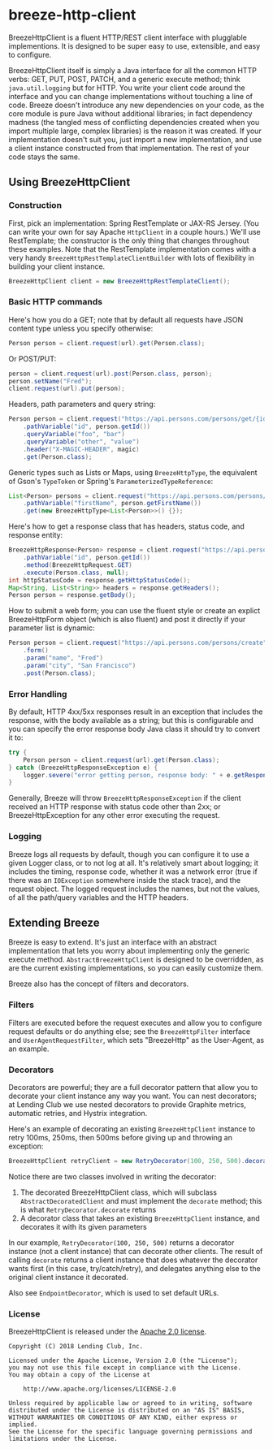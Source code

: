 # breeze-http-client

BreezeHttpClient is a fluent HTTP/REST client interface with plugglable implementions. It is designed to be super easy to use, extensible, and easy to configure.

BreezeHttpClient itself is simply a Java interface for all the common HTTP verbs: GET, PUT, POST, PATCH, and a generic execute method; think `java.util.logging` but for HTTP. You write your client code around the interface and you can change implementations without touching a line of code. Breeze doesn't introduce any new dependencies on your code, as the core module is pure Java without additional libraries; in fact dependency madness (the tangled mess of conflicting dependencies created when you import multiple large, complex libraries) is the reason it was created. If your implementation doesn't suit you, just import a new implementation, and use a client instance constructed from that implementation. The rest of your code stays the same.

## Using BreezeHttpClient

### Construction

First, pick an implementation: Spring RestTemplate or JAX-RS Jersey. (You can write your own for say Apache `HttpClient` in a couple hours.) We'll use RestTemplate; the constructor is the only thing that changes throughout these examples. Note that the RestTemplate implementation comes with a very handy `BreezeHttpRestTemplateClientBuilder` with lots of flexibility in building your client instance.

```java
BreezeHttpClient client = new BreezeHttpRestTemplateClient();
```

### Basic HTTP commands

Here's how you do a GET; note that by default all requests have JSON content type unless you specify otherwise:

```java
Person person = client.request(url).get(Person.class);
```

Or POST/PUT:

```java
person = client.request(url).post(Person.class, person);
person.setName("Fred");
client.request(url).put(person);
```

Headers, path parameters and query string:

```java
Person person = client.request("https://api.persons.com/persons/get/{id}")
    .pathVariable("id", person.getId())
    .queryVariable("foo", "bar")
    .queryVariable("other", "value")
    .header("X-MAGIC-HEADER", magic)
    .get(Person.class);
```

Generic types such as Lists or Maps, using `BreezeHttpType`, the equivalent of Gson's `TypeToken` or Spring's `ParameterizedTypeReference`:

```java
List<Person> persons = client.request("https://api.persons.com/persons/find/firstName/{firstName}")
    .pathVariable("firstName", person.getFirstName())
    .get(new BreezeHttpType<List<Person>>() {});
```

Here's how to get a response class that has headers, status code, and response entity:

```java
BreezeHttpResponse<Person> response = client.request("https://api.persons.com/persons/get/{id}")
    .pathVariable("id", person.getId())
    .method(BreezeHttpRequest.GET)
    .execute(Person.class, null);
int httpStatusCode = response.getHttpStatusCode();
Map<String, List<String>> headers = response.getHeaders();
Person person = response.getBody();
```

How to submit a web form; you can use the fluent style or create an explict BreezeHttpForm object (which is also fluent) and post it directly if your parameter list is dynamic:

```java
Person person = client.request("https://api.persons.com/persons/create")
    .form()
    .param("name", "Fred")
    .param("city", "San Francisco")
    .post(Person.class);
```

### Error Handling

By default, HTTP 4xx/5xx responses result in an exception that includes the response, with the body available as a string; but this is configurable and you can specify the error response body Java class it should try to convert it to:

```java
try {
    Person person = client.request(url).get(Person.class);
} catch (BreezeHttpResponseException e) {
    logger.severe("error getting person, response body: " + e.getResponse().getBody(), e);
}
```

Generally, Breeze will throw `BreezeHttpResponseException` if the client received an HTTP response with status code other than 2xx; or BreezeHttpException for any other error executing the request.

### Logging

Breeze logs all requests by default, though you can configure it to use a given Logger class, or to not log at all. It's relatively smart about logging; it includes the timing, response code, whether it was a network error (true if there was an `IOException` somewhere inside the stack trace), and the request object. The logged request includes the names, but not the values, of all the path/query variables and the HTTP headers.

## Extending Breeze

Breeze is easy to extend. It's just an interface with an abstract implementation that lets you worry about implementing only the generic execute method. `AbstractBreezeHttpClient` is designed to be overridden, as are the current existing implementations, so you can easily customize them.

Breeze also has the concept of filters and decorators.

### Filters

Filters are executed before the request executes and allow you to configure request defaults or do anything else; see the `BreezeHttpFilter` interface and `UserAgentRequestFilter`, which sets "BreezeHttp" as the User-Agent, as an example.

### Decorators

Decorators are powerful; they are a full decorator pattern that allow you to decorate your client instance any way you want. You can nest decorators; at Lending Club we use nested decorators to provide Graphite metrics, automatic retries, and Hystrix integration.

Here's an example of decorating an existing `BreezeHttpClient` instance to retry 100ms, 250ms, then 500ms before giving up and throwing an exception:

```java
BreezeHttpClient retryClient = new RetryDecorator(100, 250, 500).decorate(client);
```

Notice there are two classes involved in writing the decorator:

1. The decorated BreezeHttpClient class, which will subclass `AbstractDecoratedClient` and must implement the `decorate` method; this is what `RetryDecorator.decorate` returns
1. A decorator class that takes an existing `BreezeHttpClient` instance, and decorates it with its given parameters

In our example, `RetryDecorator(100, 250, 500)` returns a decorator instance (not a client instance) that can decorate other clients. The result of calling `decorate` returns a client instance that does whatever the decorator wants first (in this case, try/catch/retry), and delegates anything else to the original client instance it decorated.

Also see `EndpointDecorator`, which is used to set default URLs.

### License

BreezeHttpClient is released under the [Apache 2.0 license](LICENSE).

```
Copyright (C) 2018 Lending Club, Inc.

Licensed under the Apache License, Version 2.0 (the "License");
you may not use this file except in compliance with the License.
You may obtain a copy of the License at

    http://www.apache.org/licenses/LICENSE-2.0

Unless required by applicable law or agreed to in writing, software
distributed under the License is distributed on an "AS IS" BASIS,
WITHOUT WARRANTIES OR CONDITIONS OF ANY KIND, either express or implied.
See the License for the specific language governing permissions and
limitations under the License.
```

